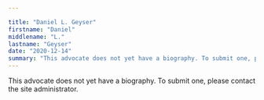 ```yaml
---

title: "Daniel L. Geyser"
firstname: "Daniel"
middlename: "L."
lastname: "Geyser"
date: "2020-12-14"
summary: "This advocate does not yet have a biography. To submit one, please contact the site administrator."
---
```

This advocate does not yet have a biography. To submit one, please contact the site administrator.

